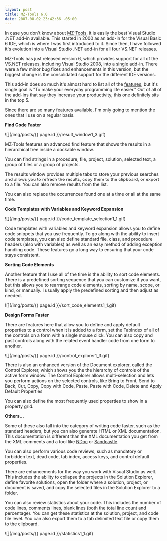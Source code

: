 ```yaml
---
layout: post
title: MZ-Tools 6.0
date: 2007-08-02 23:42:36 -05:00
---
```


In case you don't know about [MZ-Tools](http://www.mztools.com/index.aspx), it is easily the best Visual Studio .NET add-in available. This started in 2000 as an add-in for the Visual Basic 6 IDE, which is where I was first introduced to it. Since then, I have followed it's evolution into a Visual Studio .NET add-in for all four VS.NET releases.

MZ-Tools has just released version 6, which provides support for all of the VS.NET releases, including Visual Studio 2008, into a single add-in. There were a few minor bug fixes and enhancements in this version, but the biggest change is the consolidated support for the different IDE versions.

This add-in does so much it's almost hard to list all of the [features](http://www.mztools.com/v6/features.aspx), but it's single goal is "To make your everyday programming life easier." Out of all of the add-ins that say they increase your productivity, this one definitely sits in the top 5.

Since there are so many features available, I'm only going to mention the ones that I use on a regular basis.

**Find Code Faster**

![](/img/posts/{{ page.id }}/result_window1_3.gif)

MZ-Tools features an advanced find feature that shows the results in a hierarchical tree inside a dockable window. 

You can find strings in a procedure, file, project, solution, selected text, a group of files or a group of projects. 

The results window provides multiple tabs to store your previous searches and allows you to refresh the results, copy them to the clipboard, or export to a file. You can also remove results from the list. 

You can also replace the occurrences found one at a time or all at the same time.

**Code Templates with Variables and Keyword Expansion**

![](/img/posts/{{ page.id }}/code_template_selection1_1.gif) 

Code templates with variables and keyword expansion allows you to define code snippets that you use frequently. To go along with the ability to insert code templates, you can also define standard file, class, and procedure headers (also with variables) as well as an easy method of adding exception handling code. These features go a long way to ensuring that your code stays consistent.

**Sorting Code Elements**

Another feature that I use all of the time is the ability to sort code elements. There is a predefined sorting sequence that you can customize if you want, but this allows you to rearrange code elements, sorting by name, scope, or kind, or manually. I usually apply the predefined sorting and then adjust as needed.

![](/img/posts/{{ page.id }}/sort_code_elements1_1.gif)  

**Design Forms Faster**

There are features here that allow you to define and apply default properties to a control when it is added to a form, set the TabIndex of all of the controls  on a form with a single mouse click. You can also copy and past controls along with the related event handler code from one form to another. 

![](/img/posts/{{ page.id }}/control_explorer1_3.gif)

There is also an enhanced version of the Document explorer, called the Control Explorer, which shows you the the hierarchy of controls of the active form window. The Control Explorer allows multi-selection and lets you perform actions on the selected controls, like Bring to Front, Send to Back, Cut, Copy, Copy with Code, Paste, Paste with Code, Delete and Apply Default Properties

You can also define the most frequently used properties to show in a property grid.

**Others...**  

Some of these also fall into the category of writing code faster, such as the standard headers, but you can also generate HTML or XML documentation. This documentation is different than the XML documentation you get from the XML comments and a tool like [NDoc](http://ndoc.sourceforge.net/) or [Sandcastle](http://blogs.msdn.com/sandcastle/default.aspx).

You can also perform various code reviews, such as mandatory or forbidden text, dead code, tab index, access keys, and control default properties.

There are enhancements for the way you work with Visual Studio as well. This includes the ability to collapse the projects in the Solution Explorer, define favorite solutions, open the folder where a solution, project, or document is saved, and copy the selected files in the Solution Explorer to a folder.

You can also review statistics about your code. This includes the number of code lines, comments lines, blank lines (both the total line count and percentage). You can get these statistics at the solution, project, and code file level. You can also export them to a tab delimited text file or copy them to the clipboard.

![](/img/posts/{{ page.id }}/statistics1_1.gif)

